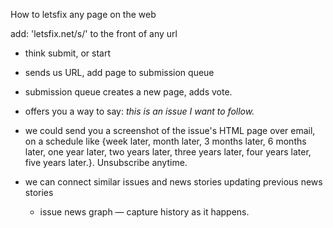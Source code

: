 How to letsfix any page on the web

add: 'letsfix.net/s/' to the front of any url

* think submit, or start

* sends us URL, add page to submission queue
* submission queue creates a new page, adds vote. 
* offers you a way to say: *this is an issue I want to follow.*
* we could send you a screenshot of the issue's HTML page over email, on a schedule like {week later, month later, 3 months later, 6 months later, one year later, two years later, three years later, four years later, five years later.}. Unsubscribe anytime.
* we can connect similar issues and news stories updating previous news stories
  * issue news graph — capture history as it happens.
